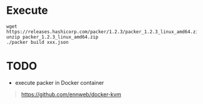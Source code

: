 # Execute

```
wget https://releases.hashicorp.com/packer/1.2.3/packer_1.2.3_linux_amd64.zip
unzip packer_1.2.3_linux_amd64.zip
./packer build xxx.json
```

# TODO

* execute packer in Docker container

> https://github.com/ennweb/docker-kvm
